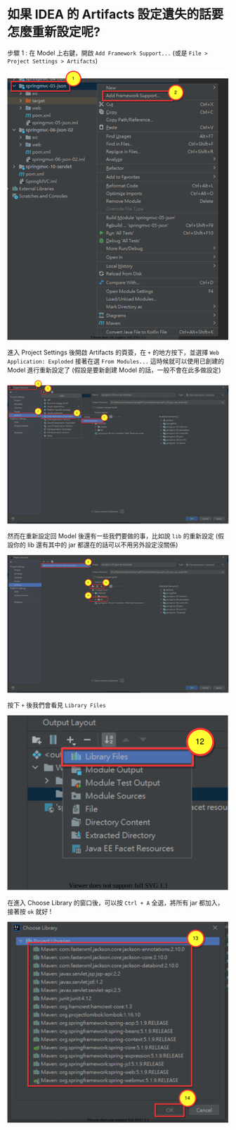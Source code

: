 # 如果 IDEA 的 Artifacts 設定遺失的話要怎麼重新設定呢?

步驟 1 : 在 Model 上右鍵，開啟 `Add Framework Support...` (或是 `File > Project Settings > Artifacts`)

<img src="./image/01.dio.svg"/>

進入 Project Settings 後開啟 Artifacts 的頁簽，在 `+` 的地方按下，並選擇 `Web Application: Exploded` 接著在選 `From Modules...` 這時候就可以使用已創建的 Model 進行重新設定了 (假設是要新創建 Model 的話，一般不會在此多做設定)

<img src="./image/02.dio.svg"/>

然而在重新設定回 Model 後還有一些我們要做的事，比如說 `lib` 的重新設定 (假設你的 lib 還有其中的 jar 都還在的話可以不用另外設定沒關係)

<img src="./image/03.dio.svg"/>

按下 `+` 後我們會看見 `Library Files`

<img src="./image/04.dio.svg"/>

在進入 Choose Library 的窗口後，可以按 `Ctrl + A` 全選，將所有 jar 都加入，接著按 `ok` 就好 !

<img src="./image/05.dio.svg"/>
